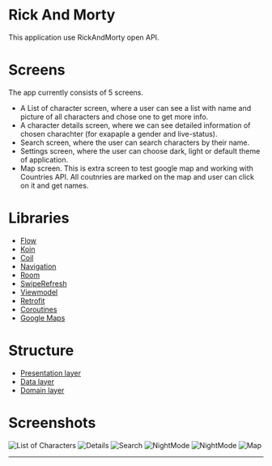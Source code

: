 # Rick And Morty 
This application use RickAndMorty open API.
# Screens
The app currently consists of 5 screens. 
* A List of character screen, where a user can see a list with name and picture of all characters and chose one to get more info.
* A character details screen, where we can see detailed information of chosen charachter (for exapaple a gender and live-status).
* Search screen, where the user can search characters by their name.
* Settings screen, where the user can choose dark, light or default theme of application.
* Map screen. This is extra screen to test google map and working with Countries API. All coutnries are marked on the map and user can click on it and get names.
# Libraries 
* [Flow](https://developer.android.com/kotlin/flow)
* [Koin](https://insert-koin.io/)
* [Coil](https://coil-kt.github.io/coil/)
* [Navigation](https://developer.android.com/guide/navigation/navigation-getting-started)
* [Room](https://developer.android.com/training/data-storage/room)
* [SwipeRefresh](https://developer.android.com/jetpack/androidx/releases/swiperefreshlayout) 
* [Viewmodel](https://developer.android.com/topic/libraries/architecture/viewmodel)
* [Retrofit](https://square.github.io/retrofit/)
* [Coroutines](https://developer.android.com/kotlin/coroutines)
* [Google Maps](https://developers.google.com/maps/documentation/android-sdk/start?hl=ru)

# Structure
* [Presentation layer]()
* [Data layer]()
* [Domain layer]()
# Screenshots
![List of Characters](https://im.wampi.ru/2022/09/07/Screenshot_2022-09-07-15-44-00-140_com.example.hm7_cleanarchitecture-POLZOVATELSKOE.jpg) ![Details](https://ie.wampi.ru/2022/09/07/Screenshot_2022-09-07-15-44-09-719_com.example.hm7_cleanarchitecture-POLZOVATELSKOE.jpg) 
![Search](https://im.wampi.ru/2022/09/07/Screenshot_2022-09-07-15-44-23-675_com.example.hm7_cleanarchitecture-POLZOVATELSKOE.jpg) ![NightMode](https://ie.wampi.ru/2022/09/07/Screenshot_2022-09-07-15-44-35-317_com.example.hm7_cleanarchitecture-POLZOVATELSKOE.jpg) ![NightMode](https://im.wampi.ru/2022/09/07/Screenshot_2022-09-07-15-46-51-418_com.example.hm7_cleanarchitecture-POLZOVATELSKOE.jpg)
![Map](https://ie.wampi.ru/2022/09/07/Screenshot_2022-09-07-15-44-53-787_com.example.hm7_cleanarchitecture-POLZOVATELSKOE.jpg)
____


